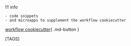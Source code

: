 
!!! info

    - code snippets
    - and microapps to supplement the workflow cookiecutter

[workflow cookiecutter](https://shane0.github.io/workflow/){ .md-button }

[TAGS]

